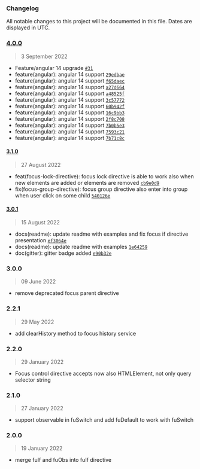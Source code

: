 ### Changelog

All notable changes to this project will be documented in this file. Dates are displayed in UTC.

### [4.0.0](https://github.com/Raiper34/ngx-focus-control/compare/3.1.0...4.0.0)

> 3 September 2022

- Feature/angular 14 upgrade [`#31`](https://github.com/Raiper34/ngx-focus-control/pull/31)
- feature(angular): angular 14 support [`29edbae`](https://github.com/Raiper34/ngx-focus-control/commit/29edbaef278a8bfdc78bc4cf2dc9eb1d964b9cea)
- feature(angular): angular 14 support [`f65daec`](https://github.com/Raiper34/ngx-focus-control/commit/f65daec45dd9c1273b0602a9407b3f056aa65681)
- feature(angular): angular 14 support [`a27d664`](https://github.com/Raiper34/ngx-focus-control/commit/a27d664fb9787891bd35ba7a34266ed1bb90f897)
- feature(angular): angular 14 support [`a48525f`](https://github.com/Raiper34/ngx-focus-control/commit/a48525f307a51a3ed980c1394802ff77877a5849)
- feature(angular): angular 14 support [`3c57772`](https://github.com/Raiper34/ngx-focus-control/commit/3c57772c1790b80324cfec6c0bd284890f0a65fa)
- feature(angular): angular 14 support [`60b942f`](https://github.com/Raiper34/ngx-focus-control/commit/60b942fcac86c864ad37203a847eff2f65fe42b3)
- feature(angular): angular 14 support [`16c9bb3`](https://github.com/Raiper34/ngx-focus-control/commit/16c9bb3e0add619461f30cc1b93fe1bfc207ba8e)
- feature(angular): angular 14 support [`2f8c708`](https://github.com/Raiper34/ngx-focus-control/commit/2f8c7089fa64e025cfc711cf7684638d7ae2f448)
- feature(angular): angular 14 support [`7b0b5e3`](https://github.com/Raiper34/ngx-focus-control/commit/7b0b5e3ded8b3102a9193d199b73b92830594b8e)
- feature(angular): angular 14 support [`7593c21`](https://github.com/Raiper34/ngx-focus-control/commit/7593c2159fb6fbb25c4cde377a5ad2e2c617334f)
- feature(angular): angular 14 support [`7b71c8c`](https://github.com/Raiper34/ngx-focus-control/commit/7b71c8cf2826bd378a3282bbaa5da64cb635f05a)

#### [3.1.0](https://github.com/Raiper34/ngx-focus-control/compare/3.0.1...3.1.0)

> 27 August 2022

- feat(focus-lock-directive): focus lock directive is able to work also when new elements are added or elements are removed [`cb9e0d9`](https://github.com/Raiper34/ngx-focus-control/commit/cb9e0d986c79a27f05bdd40d449574a891ee5b5f)
- fix(focus-group-directive): focus group directive also enter into group when user click on some child [`540126e`](https://github.com/Raiper34/ngx-focus-control/commit/540126e03c30938e564a1a6a58efd30caaf10a45)

#### [3.0.1](https://github.com/Raiper34/ngx-focus-control/compare/3.0.0...3.0.1)

> 15 August 2022

- docs(readme): update readme with examples and fix focus if directive presentation [`ef3064e`](https://github.com/Raiper34/ngx-focus-control/commit/ef3064edc18023420c709d43a30d881748f8970d)
- docs(readme): update readme with examples [`1e64259`](https://github.com/Raiper34/ngx-focus-control/commit/1e64259fa67b66a3364399733138fb77fd69603b)
- doc(gitter): gitter badge added [`e90b32e`](https://github.com/Raiper34/ngx-focus-control/commit/e90b32e23f2b091092a9e5ca9b36afccfe2e3b40)

<!-- auto-changelog-above -->

### 3.0.0

> 09 June 2022

* remove deprecated focus parent directive

### 2.2.1

> 29 May 2022

* add clearHistory method to focus history service

### 2.2.0

> 29 January 2022

* Focus control directive accepts now also HTMLElement, not only query selector string

### 2.1.0

> 27 January 2022

* support observable in fuSwitch and add fuDefault to work with fuSwitch

### 2.0.0

> 19 January 2022

* merge fuIf and fuObs into fuIf directive
